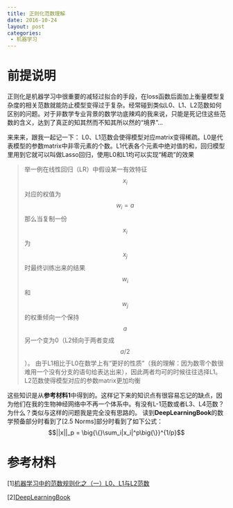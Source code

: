 ```yaml
---
title: 正则化范数理解
date: 2016-10-24
layout: post
categories:
 - 机器学习
---
```

# 前提说明
正则化是机器学习中很重要的减轻过拟合的手段，在loss函数后面加上衡量模型复杂度的相关范数就能防止模型变得过于复杂。经常碰到类似L0、L1、L2范数如何区别的问题。对于非数学专业背景的数学功底辣鸡的我来说，只能是死记住这些范数的含义，达到了真正的知其然而不知其所以然的“境界”...

来来来，跟我一起记一下：
L0、L1范数会使得模型对应matrix变得稀疏。L0是代表模型的参数matrix中非零元素的个数。L1代表各个元素中绝对值的和，回归模型里用到它就可以叫做Lasso回归，使用L0和L1均可以实现“稀疏”的效果
>举一例在线性回归（LR）中假设某一有效特征$$x_i$$对应的权值为$$w_i=a$$那么当复制一份$$x_i$$为$$x_j$$时最终训练出来的结果$$w_i$$和$$w_j$$的权重倾向一个保持$$a$$另一个变为0（L2倾向于两者变成$$a/2$$）。
由于L1相比于L0在数学上有“更好的性质”（我的理解：因为数零个数很难用一个没有分支的语句给表达出来），因此两者均可的时候往往选择L1。L2范数使得模型对应的参数matrix更加均衡

这些知识是从**参考材料1**中得到的。这样记下来的知识点有很容易忘记的缺点，因为他们在我的生物神经网络中不再一个体系中。有没有L-1范数或者L3、L4范数？为什么？类似与这样的问题我是完全没有思路的。
读到**DeepLearningBook**的数学预备部分时看到了[2.5 Norms]部分时看到了如下公式：
$$||x||_p = \big{\{}\sum_i|x_i|^p\big{\}}^{1/p}$$

# 参考材料
[1][机器学习中的范数规则化之（一）L0、L1与L2范数](http://blog.csdn.net/zouxy09/article/details/24971995/)

[2][DeepLearningBook](https://github.com/HFTrader/DeepLearningBook/blob/master/DeepLearningBook.pdf)
 
